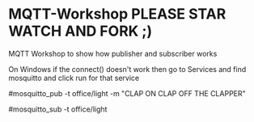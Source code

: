 # MQTT-Workshop PLEASE STAR WATCH AND FORK ;)

MQTT Workshop to show how publisher and subscriber works

On Windows if the connect() doesn't work then go to Services and find mosquitto and click run for that service

#mosquitto_pub -t office/light -m "CLAP ON CLAP OFF THE CLAPPER"

#mosquitto_sub -t office/light
